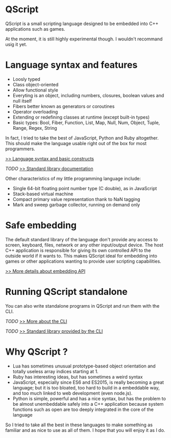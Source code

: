 # QScript

QScript is a small scripting language designed to be embedded into C++ applications such as games.

At the moment, it is still highly experimental though. I wouldn't recommand usig it yet.

# Language syntax and features 

- Loosly typed
- Class object-oriented
- Allow functional style
- Everyting is an object, including numbers, closures, boolean values and null itself
- Fibers better known as generators or coroutines
- Operator overloading
- Extending or redefining classes at runtime (except built-in types)
- Basic types: Bool, Fiber, Function, List, Map, Null, Num, Object, Tuple, Range, Regex, String

In fact, I tried to take the best of JavaScript, Python and Ruby altogether.
This should make the language usable right out of the box for most programmers.

[>> Language syntax and basic constructs](docs/language-syntax.md)

*TODO* [>> Standard library documentation](docs/stdlib.md)

Other characteristics of my little programming language include:

- Single 64-bit floating point number type (C double), as in JavaScript
- Stack-based virtual machine
- Compact primary value representation thank to NaN tagging
- Mark and sweep garbage collector, running on demand only

# Safe embedding

The default standard library of the language don't provide any access to screen, keyboard, files, network or any other input/output device. 
The host C++ application is responsible for giving its own controlled API to the outside world if it wants to.
This makes QScript ideal for embedding into games or other applications wanting to provide user scripting capabilities.

[>> More  details about embedding API](docs/embedding.md)

# Running QScript standalone
You can also write standalone programs in QScript and run them with the CLI.

*TODO*  [>> More about the CLI](docs/cli.md)

*TODO*  [>> Standard library provided by the CLI](docs/cli-stdlib.md)

# Why QScript ?

- Lua has sometimes unusual prototype-based object orientation and totally useless array indices starting at 1.
- Ruby has interesting ideas, but has sometimes a weird syntax
- JavaScript, especially since ES6 and ES2015, is really becoming a great language; but it is too bloated, too hard to build in a embeddable way, and too much linked to web development (even node.js).
- Python is simple, powerful and has a nice syntax, but has the problem to be almost unembeddable safely into a C++ application because system functions such as open are too deeply integrated in the core of the language

So I tried to take all the best in these languages to make something as familiar and as nice to use as all of them.
I hope that you will enjoy it as I do.
